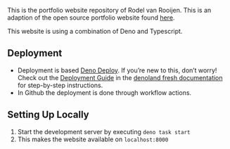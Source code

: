This is the portfolio website repository of Rodel van Rooijen. This is an
adaption of the open source portfolio website found
[here](https://github.com/michael-pfister/deno-portfolio/).

This website is using a combination of Deno and Typescript.

## Deployment

- Deployment is based [Deno Deploy](https://deno.com/deploy). If you’re new to
  this, don’t worry! Check out the
  [Deployment Guide](https://fresh.deno.dev/docs/getting-started/deploy-to-production)
  in the
  [denoland fresh documentation](https://fresh.deno.dev/docs/introduction) for
  step-by-step instructions.
- In Github the deployment is done through workflow actions.

## Setting Up Locally

1. Start the development server by executing `deno task start`
2. This makes the website available on `localhost:8000`
